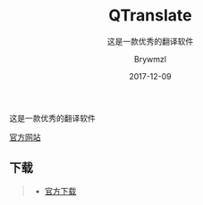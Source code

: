 ﻿---
layout:     post
title:      QTranslate
subtitle:   这是一款优秀的翻译软件
date:       2017-12-09
author:     Brywmzl
header-img: img/tag-bg-o.jpg
catalog: true
tags: [翻译工具]

---
这是一款优秀的翻译软件

<!--more-->

[官方网站](https://quest-app.appspot.com/)  

## 下载  
>- [官方下载](https://quest-app.appspot.com/)  